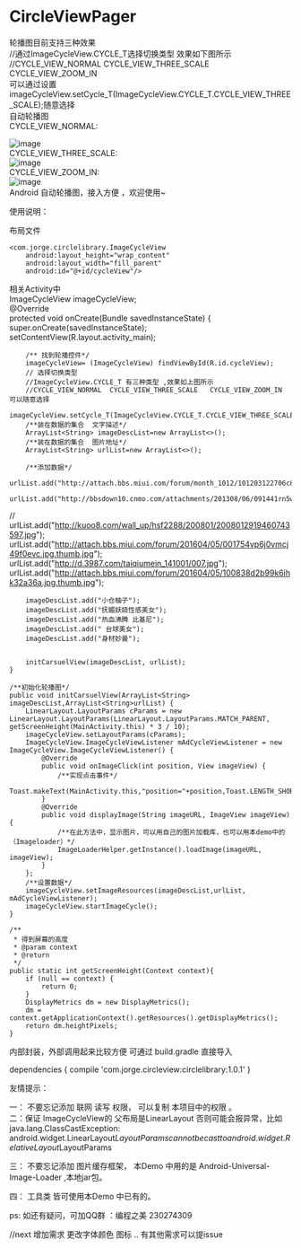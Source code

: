 # CircleViewPager
 
   轮播图目前支持三种效果         
    //通过ImageCycleView.CYCLE_T选择切换类型  效果如下图所示     
    //CYCLE_VIEW_NORMAL     CYCLE_VIEW_THREE_SCALE      CYCLE_VIEW_ZOOM_IN          
    可以通过设置imageCycleView.setCycle_T(ImageCycleView.CYCLE_T.CYCLE_VIEW_THREE_SCALE);随意选择       
 自动轮播图  
   CYCLE_VIEW_NORMAL:    
     
  ![image](https://github.com/CodingForAndroid/CircleViewPager/blob/master/screenshot/CYCLE_VIEW_NORMAL.gif)  
  CYCLE_VIEW_THREE_SCALE:  
  ![image](https://github.com/CodingForAndroid/CircleViewPager/blob/master/screenshot/CYCLE_VIEW_THREE_SCALE.gif)  
  CYCLE_VIEW_ZOOM_IN:  
  ![image](https://github.com/CodingForAndroid/CircleViewPager/blob/master/screenshot/CYCLE_VIEW_ZOOM_IN.gif)  
 Android  自动轮播图，接入方便 ，欢迎使用~

 使用说明：

 布局文件

    <com.jorge.circlelibrary.ImageCycleView
        android:layout_height="wrap_content"
        android:layout_width="fill_parent"
        android:id="@+id/cycleView"/>



相关Activity中   
    ImageCycleView imageCycleView;   
    @Override   
    protected void onCreate(Bundle savedInstanceState) {   
        super.onCreate(savedInstanceState);   
        setContentView(R.layout.activity_main);   

        /** 找到轮播控件*/
        imageCycleView= (ImageCycleView) findViewById(R.id.cycleView);
        // 选择切换类型
        //ImageCycleView.CYCLE_T 有三种类型 ,效果如上图所示
        //CYCLE_VIEW_NORMAL  CYCLE_VIEW_THREE_SCALE   CYCLE_VIEW_ZOOM_IN   可以随意选择
        imageCycleView.setCycle_T(ImageCycleView.CYCLE_T.CYCLE_VIEW_THREE_SCALE);
        /**装在数据的集合  文字描述*/
        ArrayList<String> imageDescList=new ArrayList<>();
        /**装在数据的集合  图片地址*/
        ArrayList<String> urlList=new ArrayList<>();

        /**添加数据*/
        urlList.add("http://attach.bbs.miui.com/forum/month_1012/101203122706c89249c8f58fcc.jpg");
        urlList.add("http://bbsdown10.cnmo.com/attachments/201308/06/091441rn5ww131m0gj55r0.jpg");
//      urlList.add("http://kuoo8.com/wall_up/hsf2288/200801/2008012919460743597.jpg");   
        urlList.add("http://attach.bbs.miui.com/forum/201604/05/001754vp6j0vmcj49f0evc.jpg.thumb.jpg");   
        urlList.add("http://d.3987.com/taiqiumein_141001/007.jpg");   
        urlList.add("http://attach.bbs.miui.com/forum/201604/05/100838d2b99k6ihk32a36a.jpg.thumb.jpg");   

        imageDescList.add("小仓柚子");
        imageDescList.add("抚媚妖娆性感美女");
        imageDescList.add("热血沸腾 比基尼");
        imageDescList.add(" 台球美女");
        imageDescList.add("身材妙曼");


        initCarsuelView(imageDescList, urlList);
    }

    /**初始化轮播图*/
    public void initCarsuelView(ArrayList<String> imageDescList,ArrayList<String>urlList) {
        LinearLayout.LayoutParams cParams = new LinearLayout.LayoutParams(LinearLayout.LayoutParams.MATCH_PARENT, getScreenHeight(MainActivity.this) * 3 / 10);
        imageCycleView.setLayoutParams(cParams);
        ImageCycleView.ImageCycleViewListener mAdCycleViewListener = new ImageCycleView.ImageCycleViewListener() {
            @Override
            public void onImageClick(int position, View imageView) {
                /**实现点击事件*/
                Toast.makeText(MainActivity.this,"position="+position,Toast.LENGTH_SHORT).show();
            }
            @Override
            public void displayImage(String imageURL, ImageView imageView) {
                /**在此方法中，显示图片，可以用自己的图片加载库，也可以用本demo中的（Imageloader）*/
                ImageLoaderHelper.getInstance().loadImage(imageURL, imageView);
            }
        };
        /**设置数据*/
        imageCycleView.setImageResources(imageDescList,urlList, mAdCycleViewListener);
        imageCycleView.startImageCycle();
    }

    /**
     * 得到屏幕的高度
     * @param context
     * @return
     */
    public static int getScreenHeight(Context context){
        if (null == context) {
            return 0;
        }
        DisplayMetrics dm = new DisplayMetrics();
        dm = context.getApplicationContext().getResources().getDisplayMetrics();
        return dm.heightPixels;
    }

内部封装，外部调用起来比较方便
可通过 build.gradle 直接导入

  dependencies {
    compile 'com.jorge.circleview:circlelibrary:1.0.1'
}



友情提示：

一： 不要忘记添加  联网  读写 权限， 可以复制 本项目中的权限 。    
二：保证 ImageCycleView的 父布局是LinearLayout 否则可能会报异常，比如 java.lang.ClassCastException: android.widget.LinearLayout$LayoutParams cannot be cast to android.widget.RelativeLayout$LayoutParams    

三： 不要忘记添加 图片缓存框架， 本Demo 中用的是  Android-Universal-Image-Loader ,本地jar包。

四： 工具类 皆可使用本Demo 中已有的。


ps: 如还有疑问，可加QQ群 ：编程之美 230274309


//next 增加需求   更改字体颜色  图标 .. 有其他需求可以提issue
